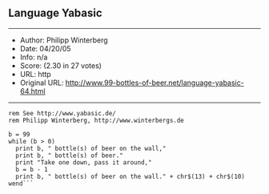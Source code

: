 
## Language Yabasic ##
---
- Author: Philipp Winterberg
- Date: 04/20/05
- Info: n/a
- Score:  (2.30 in 27 votes)
- URL: http
- Original URL: http://www.99-bottles-of-beer.net/language-yabasic-64.html
---

```rem Yabasic version of 99 Bottles of beer (Bottles.yab)
rem See http://www.yabasic.de/
rem Philipp Winterberg, http://www.winterbergs.de 

b = 99 
while (b > 0)
  print b, " bottle(s) of beer on the wall,"
  print b, " bottle(s) of beer."
  print "Take one down, pass it around,"
  b = b - 1
  print b, " bottle(s) of beer on the wall." + chr$(13) + chr$(10)
wend```
